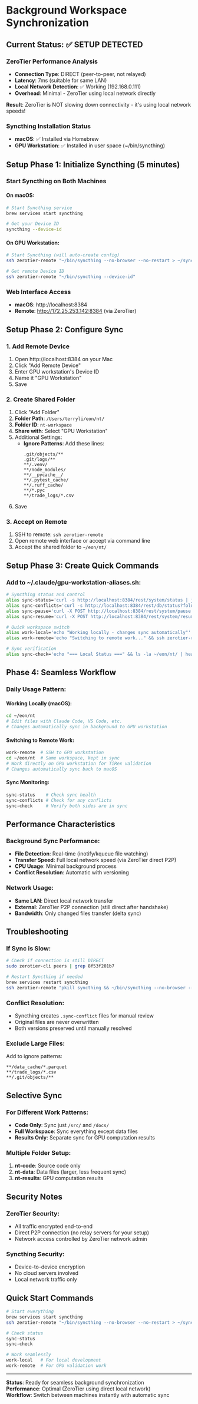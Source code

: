 # Background Workspace Synchronization

## Current Status: ✅ SETUP DETECTED

### ZeroTier Performance Analysis

- **Connection Type**: DIRECT (peer-to-peer, not relayed)
- **Latency**: 7ms (suitable for same LAN)
- **Local Network Detection**: ✅ Working (192.168.0.111)
- **Overhead**: Minimal - ZeroTier using local network directly

**Result**: ZeroTier is NOT slowing down connectivity - it's using local network speeds!

### Syncthing Installation Status

- **macOS**: ✅ Installed via Homebrew
- **GPU Workstation**: ✅ Installed in user space (~/bin/syncthing)

## Setup Phase 1: Initialize Syncthing (5 minutes)

### Start Syncthing on Both Machines

#### On macOS:

```bash
# Start Syncthing service
brew services start syncthing

# Get your Device ID
syncthing --device-id
```

#### On GPU Workstation:

```bash
# Start Syncthing (will auto-create config)
ssh zerotier-remote "~/bin/syncthing --no-browser --no-restart > ~/syncthing.log 2>&1 &"

# Get remote Device ID
ssh zerotier-remote "~/bin/syncthing --device-id"
```

### Web Interface Access

- **macOS**: http://localhost:8384
- **Remote**: http://172.25.253.142:8384 (via ZeroTier)

## Setup Phase 2: Configure Sync

### 1. Add Remote Device

1. Open http://localhost:8384 on your Mac
2. Click "Add Remote Device"
3. Enter GPU workstation's Device ID
4. Name it "GPU Workstation"
5. Save

### 2. Create Shared Folder

1. Click "Add Folder"
2. **Folder Path**: `/Users/terryli/eon/nt/`
3. **Folder ID**: `nt-workspace`
4. **Share with**: Select "GPU Workstation"
5. Additional Settings:
   - **Ignore Patterns**: Add these lines:
     ```
     .git/objects/**
     .git/logs/**
     **/.venv/
     **/node_modules/
     **/__pycache__/
     **/.pytest_cache/
     **/.ruff_cache/
     **/*.pyc
     **/trade_logs/*.csv
     ```
6. Save

### 3. Accept on Remote

1. SSH to remote: `ssh zerotier-remote`
2. Open remote web interface or accept via command line
3. Accept the shared folder to `~/eon/nt/`

## Setup Phase 3: Create Quick Commands

### Add to ~/.claude/gpu-workstation-aliases.sh:

```bash
# Syncthing status and control
alias sync-status='curl -s http://localhost:8384/rest/system/status | jq .myID'
alias sync-conflicts='curl -s http://localhost:8384/rest/db/status?folder=nt-workspace | jq .needFiles'
alias sync-pause='curl -X POST http://localhost:8384/rest/system/pause'
alias sync-resume='curl -X POST http://localhost:8384/rest/system/resume'

# Quick workspace switch
alias work-local='echo "Working locally - changes sync automatically"'
alias work-remote='echo "Switching to remote work..." && ssh zerotier-remote'

# Sync verification
alias sync-check='echo "=== Local Status ===" && ls -la ~/eon/nt/ | head -5 && echo "=== Remote Status ===" && ssh zerotier-remote "ls -la ~/eon/nt/" | head -5'
```

## Phase 4: Seamless Workflow

### Daily Usage Pattern:

#### Working Locally (macOS):

```bash
cd ~/eon/nt
# Edit files with Claude Code, VS Code, etc.
# Changes automatically sync in background to GPU workstation
```

#### Switching to Remote Work:

```bash
work-remote  # SSH to GPU workstation
cd ~/eon/nt  # Same workspace, kept in sync
# Work directly on GPU workstation for TiRex validation
# Changes automatically sync back to macOS
```

#### Sync Monitoring:

```bash
sync-status    # Check sync health
sync-conflicts # Check for any conflicts
sync-check     # Verify both sides are in sync
```

## Performance Characteristics

### Background Sync Performance:

- **File Detection**: Real-time (inotify/kqueue file watching)
- **Transfer Speed**: Full local network speed (via ZeroTier direct P2P)
- **CPU Usage**: Minimal background process
- **Conflict Resolution**: Automatic with versioning

### Network Usage:

- **Same LAN**: Direct local network transfer
- **External**: ZeroTier P2P connection (still direct after handshake)
- **Bandwidth**: Only changed files transfer (delta sync)

## Troubleshooting

### If Sync is Slow:

```bash
# Check if connection is still DIRECT
sudo zerotier-cli peers | grep 8f53f201b7

# Restart Syncthing if needed
brew services restart syncthing
ssh zerotier-remote "pkill syncthing && ~/bin/syncthing --no-browser --no-restart > ~/syncthing.log 2>&1 &"
```

### Conflict Resolution:

- Syncthing creates `.sync-conflict` files for manual review
- Original files are never overwritten
- Both versions preserved until manually resolved

### Exclude Large Files:

Add to ignore patterns:

```
**/data_cache/*.parquet
**/trade_logs/*.csv
**/.git/objects/**
```

## Selective Sync

### For Different Work Patterns:

- **Code Only**: Sync just `/src/` and `/docs/`
- **Full Workspace**: Sync everything except data files
- **Results Only**: Separate sync for GPU computation results

### Multiple Folder Setup:

1. **nt-code**: Source code only
2. **nt-data**: Data files (larger, less frequent sync)
3. **nt-results**: GPU computation results

## Security Notes

### ZeroTier Security:

- All traffic encrypted end-to-end
- Direct P2P connection (no relay servers for your setup)
- Network access controlled by ZeroTier network admin

### Syncthing Security:

- Device-to-device encryption
- No cloud servers involved
- Local network traffic only

## Quick Start Commands

```bash
# Start everything
brew services start syncthing
ssh zerotier-remote "~/bin/syncthing --no-browser --no-restart > ~/syncthing.log 2>&1 &"

# Check status
sync-status
sync-check

# Work seamlessly
work-local   # For local development
work-remote  # For GPU validation work
```

---

**Status**: Ready for seamless background synchronization  
**Performance**: Optimal (ZeroTier using direct local network)  
**Workflow**: Switch between machines instantly with automatic sync
